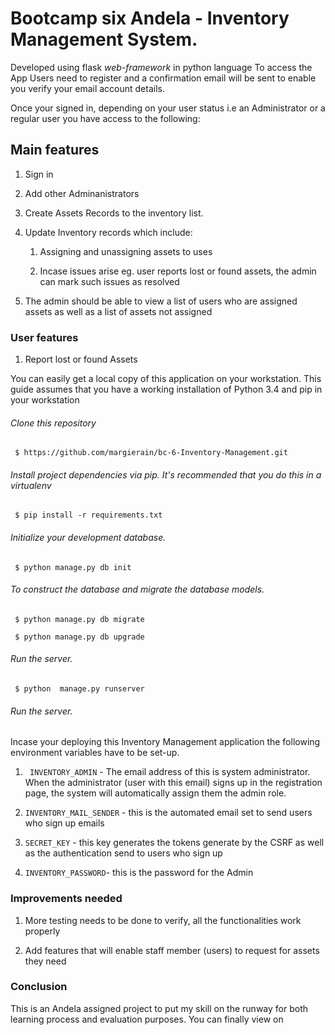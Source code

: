 # Bootcamp six Andela - **Inventory Management System.** 

Developed using flask *web-framework* in python language
To access the App Users need to register and a confirmation email will be sent to enable you verify your email account details.

Once your signed in, depending on your user status i.e an Administrator or a regular user you have access to the following:

## Main features
1. Sign in

2. Add other Adminanistrators

3. Create Assets Records to the inventory list.

4. Update Inventory records which include:

    1. Assigning and unassigning  assets to uses

    2. Incase issues arise eg. user reports lost or found assets, the admin can mark such issues as resolved

5. The admin should be able to view a list of users who are assigned assets as well as a list of assets not assigned


### User features
1. Report lost or found Assets

You can easily get a local copy of this application on your workstation. This guide assumes that you have a working installation of Python 3.4 and pip in your workstation

###### Clone this repository
` $ https://github.com/margierain/bc-6-Inventory-Management.git`

###### Install project dependencies via pip. It's recommended that you do this in a virtualenv

` $ pip install -r requirements.txt`

###### Initialize your development database.

` $ python manage.py db init`

###### To construct the database and migrate the database models.


` $ python manage.py db migrate`

` $ python manage.py db upgrade`

###### Run the server.

` $ python  manage.py runserver`

###### Run the server.


Incase your deploying this Inventory Management application the following environment variables have to be set-up.

1. ` INVENTORY_ADMIN` - The email address of this is system administrator. When the administrator (user with this email) signs up in the registration page, the system will automatically assign them the admin role.

2. `INVENTORY_MAIL_SENDER` - this is the automated email set to send users who sign up emails 

3. `SECRET_KEY` - this key generates the tokens generate by the CSRF as well as the authentication send to users who sign up 

4. `INVENTORY_PASSWORD`- this is the password for the Admin


### Improvements needed
1. More testing needs to be  done to verify, all the functionalities work properly

2. Add  features that will enable staff member (users) to request for assets they need




### Conclusion 

This is an Andela assigned project  to put  my skill on the runway  for both  learning process and evaluation purposes.
You can finally view on 
